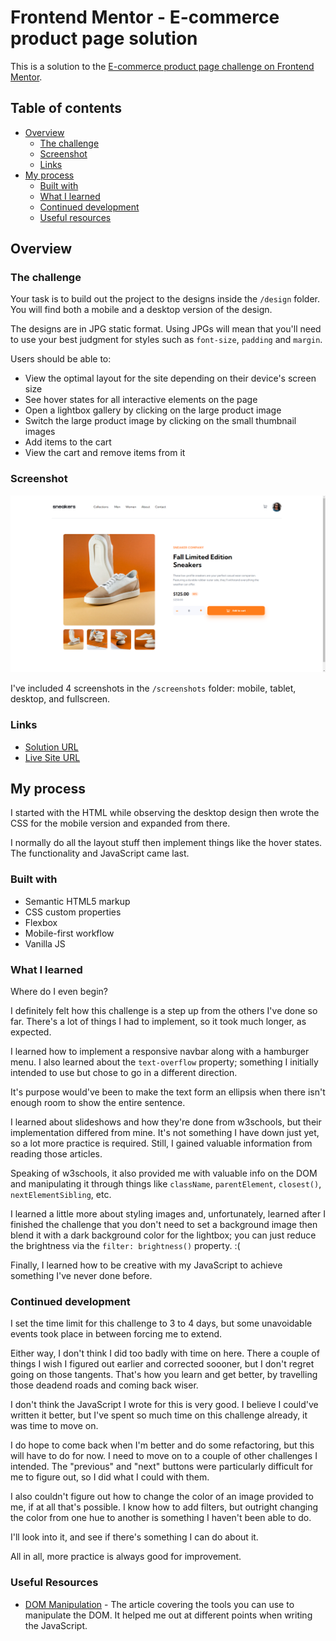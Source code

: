 # Frontend Mentor - E-commerce product page solution

This is a solution to the [E-commerce product page challenge on Frontend Mentor](https://www.frontendmentor.io/challenges/ecommerce-product-page-UPsZ9MJp6). 

## Table of contents

- [Overview](#overview)
  - [The challenge](#the-challenge)
  - [Screenshot](#screenshot)
  - [Links](#links)
- [My process](#my-process)
  - [Built with](#built-with)
  - [What I learned](#what-i-learned)
  - [Continued development](#continued-development)
  - [Useful resources](#useful-resources)

## Overview

### The challenge

Your task is to build out the project to the designs inside the `/design` folder. You will find both a mobile and a desktop version of the design.

The designs are in JPG static format. Using JPGs will mean that you'll need to use your best judgment for styles such as `font-size`, `padding` and `margin`.

Users should be able to:

- View the optimal layout for the site depending on their device's screen size
- See hover states for all interactive elements on the page
- Open a lightbox gallery by clicking on the large product image
- Switch the large product image by clicking on the small thumbnail images
- Add items to the cart
- View the cart and remove items from it

### Screenshot

![](./screenshots/e-commerce-product-page-fullscreen.png)

I've included 4 screenshots in the `/screenshots` folder: mobile, tablet, desktop, and fullscreen.

### Links

- [Solution URL](https://www.frontendmentor.io/solutions/responsive-product-page-using-bem-flexbox-and-vanilla-js-6zEmtjqeu)
- [Live Site URL](https://victor-nyagudi.github.io/e-commerce-product-page/)

## My process

I started with the HTML while observing the desktop design then wrote the CSS for the mobile version
and expanded from there. 

I normally do all the layout stuff then implement things like the hover states. The functionality and
JavaScript came last. 

### Built with

- Semantic HTML5 markup
- CSS custom properties
- Flexbox
- Mobile-first workflow
- Vanilla JS

### What I learned

Where do I even begin? 

I definitely felt how this challenge is a step up from the others I've done so far.
There's a lot of things I had to implement, so it took much longer, as expected. 

I learned how to implement a responsive navbar along with a hamburger menu. I also learned about the 
`text-overflow` property; something I initially intended to use but chose to go in a different direction.

It's purpose would've been to make the text form an ellipsis when there isn't enough room to show the entire
sentence. 

I learned about slideshows and how they're done from w3schools, but their implementation differed from
mine. It's not something I have down just yet, so a lot more practice is required. Still, I gained valuable
information from reading those articles. 

Speaking of w3schools, it also provided me with valuable info on the DOM and manipulating it through things like
`className`, `parentElement`, `closest()`, `nextElementSibling`, etc. 

I learned a little more about styling images and, unfortunately, learned after I finished the challenge that 
you don't need to set a background image then blend it with a dark background color for the lightbox; you can 
just reduce the brightness via the `filter: brightness()` property. :(

Finally, I learned how to be creative with my JavaScript to achieve something I've never done before.

### Continued development

I set the time limit for this challenge to 3 to 4 days, but some unavoidable events took place in between forcing me to extend. 

Either way, I don't think I did too badly with time on here. There a couple of things I wish I figured out 
earlier and corrected soooner, but I don't regret going on those tangents. That's how you learn and get better,
by travelling those deadend roads and coming back wiser. 

I don't think the JavaScript I wrote for this is very good. I believe I could've written it better, but I've
spent so much time on this challenge already, it was time to move on. 

I do hope to come back when I'm better and do some refactoring, but this will have to do for now. I need to 
move on to a couple of other challenges I intended. The "previous" and "next" buttons were particularly
difficult for me to figure out, so I did what I could with them.

I also couldn't figure out how to change the color of an image provided to me, if at all that's possible. I 
know how to add filters, but outright changing the color from one hue to another is something I haven't been able to do. 

I'll look into it, and see if there's something I can do about it. 

All in all, more practice is always good for improvement. 

### Useful Resources

- [DOM Manipulation](https://www.w3schools.com/jsref/prop_html_classname.asp) - The article covering the tools you can use to manipulate the DOM. It helped me out at different points when writing the JavaScript.